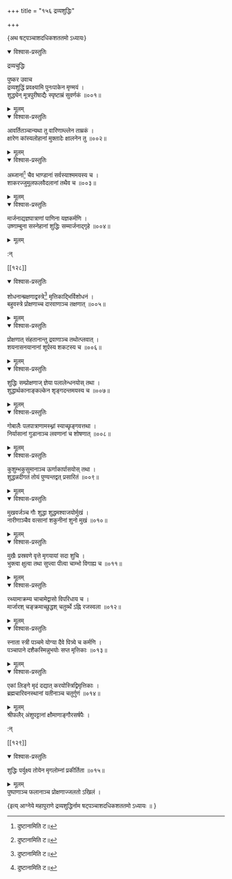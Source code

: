 +++
title = "१५६ द्रव्यशुद्धिः"

+++

\{अथ षट्पञ्चाशदधिकशततमो ऽध्यायः\}


<details open><summary>विश्वास-प्रस्तुतिः</summary>

द्रव्यचुद्धिः  
    
पुष्कर उवाच  
द्रव्यशुद्धिं प्रवक्ष्यामि पुनःपाकेन मृण्मयं   ।  
शुद्ध्येन् मूत्रपुरीषाद्यैः स्पृष्टाम्रं सुवर्णकं   ॥००१॥
</details>

<details><summary>मूलम्</summary>

द्रव्यचुद्धिः  
    
पुष्कर उवाच  
द्रव्यशुद्धिं प्रवक्ष्यामि पुनःपाकेन मृण्मयं   ।  
शुद्ध्येन् मूत्रपुरीषाद्यैः स्पृष्टाम्रं सुवर्णकं   ॥००१॥
</details>  

<details open><summary>विश्वास-प्रस्तुतिः</summary>

आवर्तितञ्चान्यथा तु वारिणाम्ल्लेन ताम्रकं ।  
क्षारेण कांस्यलोहानां मुक्तादेः क्षालनेन तु   ॥००२॥
</details>

<details><summary>मूलम्</summary>

आवर्तितञ्चान्यथा तु वारिणाम्ल्लेन ताम्रकं ।  
क्षारेण कांस्यलोहानां मुक्तादेः क्षालनेन तु   ॥००२॥
</details>  

<details open><summary>विश्वास-प्रस्तुतिः</summary>

अब्जानां[^१] चैव भाण्डानां सर्वस्याश्ममयस्य च   ।  
शाकरज्जुमूलफलवैदलानां तथैव च ॥००३॥
</details>

<details><summary>मूलम्</summary>

अब्जानां[^१] चैव भाण्डानां सर्वस्याश्ममयस्य च   ।  
शाकरज्जुमूलफलवैदलानां तथैव च ॥००३॥
</details>  

<details open><summary>विश्वास-प्रस्तुतिः</summary>

मार्जनाद्यज्ञपात्राणां पाणिना यज्ञकर्मणि   ।  
उष्णाम्बुना सस्नेहानां शुद्धिः सम्मार्जनाद्गृहे   ॥००४॥
</details>

<details><summary>मूलम्</summary>

मार्जनाद्यज्ञपात्राणां पाणिना यज्ञकर्मणि   ।  
उष्णाम्बुना सस्नेहानां शुद्धिः सम्मार्जनाद्गृहे   ॥००४॥
</details>  
    
:न्  
    
[^१]: दुष्टानामिति ट॥  

[[१२८]]
    

<details open><summary>विश्वास-प्रस्तुतिः</summary>

शोधनान्म्रक्षणाद्वस्त्रे[^१] मृत्तिकाद्भिर्विशोधनं   ।  
बहुवस्त्रे प्रोक्षणाच्च दारवाणाञ्च तक्षणात्   ॥००५॥
</details>

<details><summary>मूलम्</summary>

शोधनान्म्रक्षणाद्वस्त्रे[^१] मृत्तिकाद्भिर्विशोधनं   ।  
बहुवस्त्रे प्रोक्षणाच्च दारवाणाञ्च तक्षणात्   ॥००५॥
</details>  

<details open><summary>विश्वास-प्रस्तुतिः</summary>

प्रोक्षणात् संहतानान्तु द्रवाणाञ्च तथोत्प्लवात्   ।  
शयनासनयानानां शूर्पस्य शकटस्य च ॥००६॥
</details>

<details><summary>मूलम्</summary>

प्रोक्षणात् संहतानान्तु द्रवाणाञ्च तथोत्प्लवात्   ।  
शयनासनयानानां शूर्पस्य शकटस्य च ॥००६॥
</details>  

<details open><summary>विश्वास-प्रस्तुतिः</summary>

शुद्धिः सम्प्रोक्षणाज् ज्ञेया पलालेन्धनयोस् तथा   ।  
शुद्धार्थकानाङ्कल्केन शृङ्गदन्तमयस्य च ॥००७॥
</details>

<details><summary>मूलम्</summary>

शुद्धिः सम्प्रोक्षणाज् ज्ञेया पलालेन्धनयोस् तथा   ।  
शुद्धार्थकानाङ्कल्केन शृङ्गदन्तमयस्य च ॥००७॥
</details>  

<details open><summary>विश्वास-प्रस्तुतिः</summary>

गोबालैः पलपात्राणामस्थ्नां स्याच्छृङ्गवत्तथा   ।  
निर्यासानां गुडानाञ्च लवणानां च शोषणात्   ॥००८॥
</details>

<details><summary>मूलम्</summary>

गोबालैः पलपात्राणामस्थ्नां स्याच्छृङ्गवत्तथा   ।  
निर्यासानां गुडानाञ्च लवणानां च शोषणात्   ॥००८॥
</details>  

<details open><summary>विश्वास-प्रस्तुतिः</summary>

कुशुम्भकुसुमानाञ्च ऊर्णाकार्पासयोस् तथा ।  
शुद्धन्नदीगतं तोयं पुण्यन्तद्वत् प्रसारितं ॥००९॥
</details>

<details><summary>मूलम्</summary>

कुशुम्भकुसुमानाञ्च ऊर्णाकार्पासयोस् तथा ।  
शुद्धन्नदीगतं तोयं पुण्यन्तद्वत् प्रसारितं ॥००९॥
</details>  

<details open><summary>विश्वास-प्रस्तुतिः</summary>

मुखवर्जञ्च गौः शुद्धा शुद्धमश्वाजयोर्मुखं   ।  
नारीणाञ्चैव वत्सानां शकुनीनां शुनो मुखं   ॥०१०॥
</details>

<details><summary>मूलम्</summary>

मुखवर्जञ्च गौः शुद्धा शुद्धमश्वाजयोर्मुखं   ।  
नारीणाञ्चैव वत्सानां शकुनीनां शुनो मुखं   ॥०१०॥
</details>  

<details open><summary>विश्वास-प्रस्तुतिः</summary>

मुखैः प्रस्रवणे वृत्ते मृगयायां सदा शुचि   ।  
भुक्त्वा क्षुत्वा तथा सुप्त्वा पीत्वा चाम्भो विगाह्य च   ॥०११॥
</details>

<details><summary>मूलम्</summary>

मुखैः प्रस्रवणे वृत्ते मृगयायां सदा शुचि   ।  
भुक्त्वा क्षुत्वा तथा सुप्त्वा पीत्वा चाम्भो विगाह्य च   ॥०११॥
</details>  

<details open><summary>विश्वास-प्रस्तुतिः</summary>

रथ्यामाक्रम्य चाचामेद्वासो विपरिधाय च ।  
मार्जारश् चङ्क्रमाच्छुद्धश् चतुर्य्थे ऽह्नि रजस्वला   ॥०१२॥
</details>

<details><summary>मूलम्</summary>

रथ्यामाक्रम्य चाचामेद्वासो विपरिधाय च ।  
मार्जारश् चङ्क्रमाच्छुद्धश् चतुर्य्थे ऽह्नि रजस्वला   ॥०१२॥
</details>  

<details open><summary>विश्वास-प्रस्तुतिः</summary>

स्नाता स्त्री पञ्चमे योग्या दैवे पित्र्ये च कर्मणि ।  
पञ्चापाने दशैकस्मिन्नुभयोः सप्त मृत्तिकाः   ॥०१३॥
</details>

<details><summary>मूलम्</summary>

स्नाता स्त्री पञ्चमे योग्या दैवे पित्र्ये च कर्मणि ।  
पञ्चापाने दशैकस्मिन्नुभयोः सप्त मृत्तिकाः   ॥०१३॥
</details>  

<details open><summary>विश्वास-प्रस्तुतिः</summary>

एकां लिङ्गे मृदं दद्यात् करयोस्त्रिद्विमृत्तिकाः   ।  
ब्रह्मचारिवनस्थानां यतीनाञ्च चतुर्गुणं ॥०१४॥
</details>

<details><summary>मूलम्</summary>

एकां लिङ्गे मृदं दद्यात् करयोस्त्रिद्विमृत्तिकाः   ।  
ब्रह्मचारिवनस्थानां यतीनाञ्च चतुर्गुणं ॥०१४॥
</details>  
श्रीफलैर् अंशुपट्टानां क्षौमाणाङ्गौरसर्षपैः   ।  
    
:न्  
    
[^१]: शोधनाभ्युक्षणाद्वस्त्रे इति घ॥ , ङ॥ च  

[[१२९]]
    

<details open><summary>विश्वास-प्रस्तुतिः</summary>

शुद्धिः पर्युक्ष्य तोयेन मृगलोम्नां प्रकीर्तिता   ॥०१५॥
</details>

<details><summary>मूलम्</summary>

शुद्धिः पर्युक्ष्य तोयेन मृगलोम्नां प्रकीर्तिता   ॥०१५॥
</details>  
पुष्पाणाञ्च फलानाञ्च प्रोक्षणाज्जलतो ऽखिलं   ।  
    
\{इत्य् आग्नेये महापुराणे द्रव्यशुद्धिर्नाम षट्पञ्चाशदधिकशततमो ऽध्यायः ॥  }
    